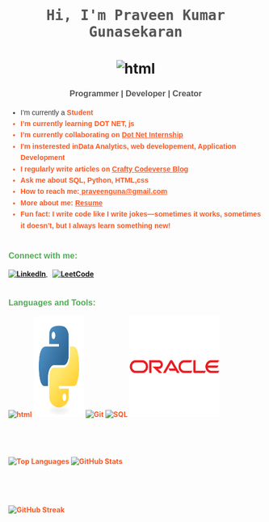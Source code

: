 <h1 align="center" style="font-family: Humanist Sans-Serif, Monospace; color:#555;" font-weight: bold;">Hi, I'm Praveen Kumar Gunasekaran</h1>
<h1 align="center"> <img src="https://4kwallpapers.com/images/walls/thumbs_3t/13668.png" alt="html" width="1000" height="400"/></h1>


<h3 align="center" style="font-family: Arial,  Monospace; color: #555;">Programmer | Developer | Creator</h3>

<ul style="font-family: Arial, sans-serif; color: #333; line-height: 1.6;">
  <li>I’m currently a <strong style="color: #FF5722;"> Student</a></li>
  <li>I’m currently learning <strong style="color: #FF5722;"> DOT NET, js </strong></li>
  <li>I’m currently collaborating on <a href="https://github.com/Praveenguna428/codsoft.git" style="color: #FF5722;"> Dot Net Internship </a></li>
  <li>I'm insterested in<strong style="color: #FF5722;">Data Analytics, web developement, Application Development</strong></li>
  <li>I regularly write articles on <a href="http://craftycodeverse.blogspot.com" style="color: #FF5722;"> Crafty Codeverse Blog</a></li>
  <li>Ask me about <strong style="color: #FF5722;">SQL, Python, HTML,css</strong></li>
  <li>How to reach me:<a href="praveenguna428@gmail.com" style="color: #FF5722;"> praveenguna@gmail.com</a></li>
  <li>More about me: <a href="https://docs.google.com/document/d/e/2PACX-1vT4QwxNh6YjFcStfpBFNJf4FbRg45BrhrLT4-JE2EAXdyBI7mB5UouujkLKMfPeaOhS-YlzNwW0JA8r/pub" style="color: #FF5722;"> Resume </a></li>
  <li>Fun fact: <strong style="color: #FF5722;">I write code like I write jokes—sometimes it works, sometimes it doesn’t, but I always learn something new!</strong></li>
</ul>
<h1></h1>
<h3 align="left" style="font-family: Arial, sans-serif; color: #4CAF50;">Connect with me:</h3>
<p align="left">
  <a href="https://linkedin.com/in/praveen-kumar-pk2020" target="blank" style="margin-right: 10px;">
    <img align="center" src="https://raw.githubusercontent.com/rahuldkjain/github-profile-readme-generator/master/src/images/icons/Social/linked-in-alt.svg" alt="LinkedIn" height="80" width="100" />
  </a>
  <a href="https://leetcode.com/u/praveen_2020/" target="blank" style="margin-right: 10px;">
    <img align="center" src="https://raw.githubusercontent.com/rahuldkjain/github-profile-readme-generator/master/src/images/icons/Social/leet-code.svg" alt="LeetCode" height="80" width="110" />
  </a>
</p>
<h1></h1>

<h3 align="left" style="font-family: Arial, sans-serif; color: #4CAF50;">Languages and Tools:</h3>
<p align="left">
    <img src="https://www.p92.hu/binaries/content/gallery/p92website/technologies/htmlcssjs-details.png" alt="html" width="320" height="150"/>
  </a>
   <img src="https://raw.githubusercontent.com/devicons/devicon/master/icons/python/python-original.svg" alt="Python" width="100" height="200"/></h1> 
  </a>
    <img src="https://www.vectorlogo.zone/logos/git-scm/git-scm-icon.svg" alt="Git" width="100" height="200"/>
  </a>
    <img src="https://png.pngtree.com/png-vector/20190412/ourmid/pngtree-sql-file-document-icon-png-image_929360.png" alt="SQL" width="150" height="190"/>
  </a>
  <a href="https://www.oracle.com/" target="_blank" rel="noreferrer" style="margin-right: 10px;">
    <img src="https://raw.githubusercontent.com/devicons/devicon/master/icons/oracle/oracle-original.svg" alt="Oracle" width="180" height="200"/>
  </a>
  <a href="https://www.python.org" target="_blank" rel="noreferrer" style="margin-right: 10px;">
    <img src="https://raw.githubusercontent.com/devicons/devicon/master/icons/python/python-original.svg" alt="Python" width="80"height="0"/>
  </a>
</p>
<h1></h1>

<p>
  <img align="left" src="https://github-readme-stats.vercel.app/api/top-langs?username=praveenguna428&show_icons=true&locale=en&layout=compact" alt="Top Languages" style="margin: 20px 0;" />
</p>
<h1></h1>
<p>
  &nbsp;<img align="center" src="https://github-readme-stats.vercel.app/api?username=praveenguna428&show_icons=true&locale=en" alt="GitHub Stats" style="margin: 20px 0;" />
</p>
<h1></h1>
<p>
  <img align="center" src="https://github-readme-streak-stats.herokuapp.com/?user=praveenguna428&" alt="GitHub Streak" style="margin: 20px 0;" />
</p>
